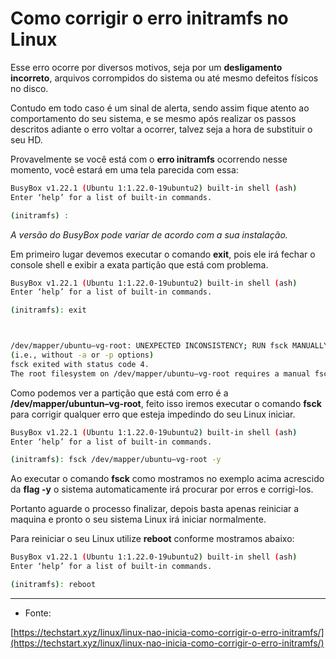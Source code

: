 # Como corrigir o erro initramfs no Linux

Esse erro ocorre por diversos motivos, seja por um **desligamento incorreto**, arquivos corrompidos do sistema ou até mesmo defeitos físicos no disco.

Contudo em todo caso é um sinal de alerta, sendo assim fique atento ao comportamento do seu sistema, e se mesmo após realizar os passos descritos adiante o erro voltar a ocorrer, talvez seja a hora de substituir o seu HD.

Provavelmente se você está com o **erro initramfs** ocorrendo nesse momento, você estará em uma tela parecida com essa:

```bash
BusyBox v1.22.1 (Ubuntu 1:1.22.0-19ubuntu2) built-in shell (ash)
Enter ‘help’ for a list of built-in commands.

(initramfs) :
```

*A versão do BusyBox pode variar de acordo com a sua instalação.*

Em primeiro lugar devemos executar o comando **exit**, pois ele irá fechar o console shell e exibir a exata partição que está com problema.

```bash
BusyBox v1.22.1 (Ubuntu 1:1.22.0-19ubuntu2) built-in shell (ash)
Enter ‘help’ for a list of built-in commands.

(initramfs): exit



/dev/mapper/ubuntu–vg-root: UNEXPECTED INCONSISTENCY; RUN fsck MANUALLY.
(i.e., without -a or -p options)
fsck exited with status code 4.
The root filesystem on /dev/mapper/ubuntu–vg-root requires a manual fsck
```

Como podemos ver a partição que está com erro é a **/dev/mapper/ubuntun–vg-root**, feito isso iremos executar o comando **fsck** para corrigir qualquer erro que esteja impedindo do seu Linux iniciar.

```bash
BusyBox v1.22.1 (Ubuntu 1:1.22.0-19ubuntu2) built-in shell (ash)
Enter ‘help’ for a list of built-in commands.

(initramfs): fsck /dev/mapper/ubuntu–vg-root -y
```

Ao executar o comando **fsck** como mostramos no exemplo acima acrescido da **flag -y** o sistema automaticamente irá procurar por erros e corrigi-los.

Portanto aguarde o processo finalizar, depois basta apenas reiniciar a maquina e pronto o seu sistema Linux irá iniciar normalmente.

Para reiniciar o seu Linux utilize **reboot** conforme mostramos abaixo:

```bash
BusyBox v1.22.1 (Ubuntu 1:1.22.0-19ubuntu2) built-in shell (ash)
Enter ‘help’ for a list of built-in commands.

(initramfs): reboot
```
___

- Fonte:

[https://techstart.xyz/linux/linux-nao-inicia-como-corrigir-o-erro-initramfs/](https://techstart.xyz/linux/linux-nao-inicia-como-corrigir-o-erro-initramfs/)  

